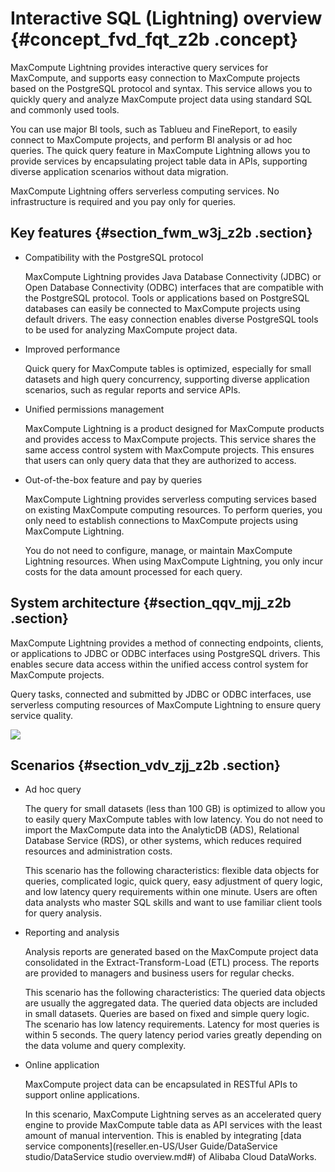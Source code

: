 # Interactive SQL \(Lightning\) overview {#concept_fvd_fqt_z2b .concept}

MaxCompute Lightning provides interactive query services for MaxCompute, and supports easy connection to MaxCompute projects based on the PostgreSQL protocol and syntax. This service allows you to quickly query and analyze MaxCompute project data using standard SQL and commonly used tools.

You can use major BI tools, such as Tablueu and FineReport, to easily connect to MaxCompute projects, and perform BI analysis or ad hoc queries. The quick query feature in MaxCompute Lightning allows you to provide services by encapsulating project table data in APIs, supporting diverse application scenarios without data migration.

MaxCompute Lightning offers serverless computing services. No infrastructure is required and you pay only for queries.

## Key features {#section_fwm_w3j_z2b .section}

-   Compatibility with the PostgreSQL protocol

    MaxCompute Lightning provides Java Database Connectivity \(JDBC\) or Open Database Connectivity \(ODBC\) interfaces that are compatible with the PostgreSQL protocol. Tools or applications based on PostgreSQL databases can easily be connected to MaxCompute projects using default drivers. The easy connection enables diverse PostgreSQL tools to be used for analyzing MaxCompute project data.

-   Improved performance

    Quick query for MaxCompute tables is optimized, especially for small datasets and high query concurrency, supporting diverse application scenarios, such as regular reports and service APIs.

-   Unified permissions management

    MaxCompute Lightning is a product designed for MaxCompute products and provides access to MaxCompute projects. This service shares the same access control system with MaxCompute projects. This ensures that users can only query data that they are authorized to access.

-   Out-of-the-box feature and pay by queries

    MaxCompute Lightning provides serverless computing services based on existing MaxCompute computing resources. To perform queries, you only need to establish connections to MaxCompute projects using MaxCompute Lightning.

    You do not need to configure, manage, or maintain MaxCompute Lightning resources. When using MaxCompute Lightning, you only incur costs for the data amount processed for each query.


## System architecture {#section_qqv_mjj_z2b .section}

MaxCompute Lightning provides a method of connecting endpoints, clients, or applications to JDBC or ODBC interfaces using PostgreSQL drivers. This enables secure data access within the unified access control system for MaxCompute projects.

Query tasks, connected and submitted by JDBC or ODBC interfaces, use serverless computing resources of MaxCompute Lightning to ensure query service quality.

![](http://static-aliyun-doc.oss-cn-hangzhou.aliyuncs.com/assets/img/20113/155048465911152_en-US.jpg)

## Scenarios {#section_vdv_zjj_z2b .section}

-   Ad hoc query

    The query for small datasets \(less than 100 GB\) is optimized to allow you to easily query MaxCompute tables with low latency. You do not need to import the MaxCompute data into the AnalyticDB \(ADS\), Relational Database Service \(RDS\), or other systems, which reduces required resources and administration costs.

    This scenario has the following characteristics: flexible data objects for queries, complicated logic, quick query, easy adjustment of query logic, and low latency query requirements within one minute. Users are often data analysts who master SQL skills and want to use familiar client tools for query analysis.

-   Reporting and analysis

    Analysis reports are generated based on the MaxCompute project data consolidated in the Extract-Transform-Load \(ETL\) process. The reports are provided to managers and business users for regular checks.

    This scenario has the following characteristics: The queried data objects are usually the aggregated data. The queried data objects are included in small datasets. Queries are based on fixed and simple query logic. The scenario has low latency requirements. Latency for most queries is within 5 seconds. The query latency period varies greatly depending on the data volume and query complexity.

-   Online application

    MaxCompute project data can be encapsulated in RESTful APIs to support online applications.

    In this scenario, MaxCompute Lightning serves as an accelerated query engine to provide MaxCompute table data as API services with the least amount of manual intervention. This is enabled by integrating [data service components](reseller.en-US/User Guide/DataService studio/DataService studio overview.md#) of Alibaba Cloud DataWorks.


